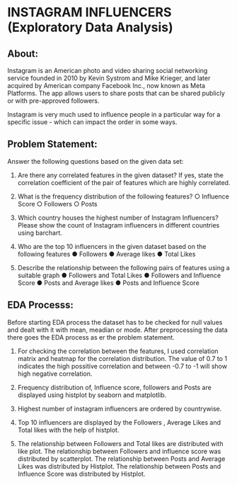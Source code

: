# INSTAGRAM INFLUENCERS (Exploratory Data Analysis)

## About:

Instagram is an American photo and video sharing social networking service founded in 2010 by
Kevin Systrom and Mike Krieger, and later acquired by American company Facebook Inc., now
known as Meta Platforms. The app allows users to share posts that can be shared publicly or
with pre-approved followers.

Instagram is very much used to influence people in a particular way for a specific issue - which
can impact the order in some ways.

## Problem Statement:

Answer the following questions based on the given data set:
1. Are there any correlated features in the given dataset? If yes, state the correlation
coefficient of the pair of features which are highly correlated.
2. What is the frequency distribution of the following features?
○ Influence Score
○ Followers
○ Posts

3. Which country houses the highest number of Instagram Influencers? Please show the
count of Instagram influencers in different countries using barchart.
4. Who are the top 10 influencers in the given dataset based on the following features
● Followers
● Average likes
● Total Likes
5. Describe the relationship between the following pairs of features using a suitable graph
● Followers and Total Likes
● Followers and Influence Score
● Posts and Average likes
● Posts and Influence Score


## EDA Processs:

Before starting EDA process the dataset has to be checked for null values and dealt with it with mean, meadian or mode. After preprocessing the data there goes the EDA process as er the problem statement. 

1. For checking the correlation between the features, I used correlation matrix and heatmap for the correlation distribution. The value of 0.7 to 1 indicates the high possitive correlation and between -0.7 to -1 will show high negative correlation.

2. Frequency distribution of, Influence score, followers and Posts are displayed using histplot by seaborn and matplotlib.

3. Highest number of instagram influencers are ordered by countrywise.

4. Top 10 influencers are displayed by the Followers , Average Likes and Total likes with the help of histplot.

5. The relationship between Followers and Total likes are distributed with like plot.
The relationship between Followers and influence score was distributed by scatterplot.
The relationship between Posts and Average Likes was distributed by Histplot.
The relationship between Posts and Influence Score was distributed by Histplot.